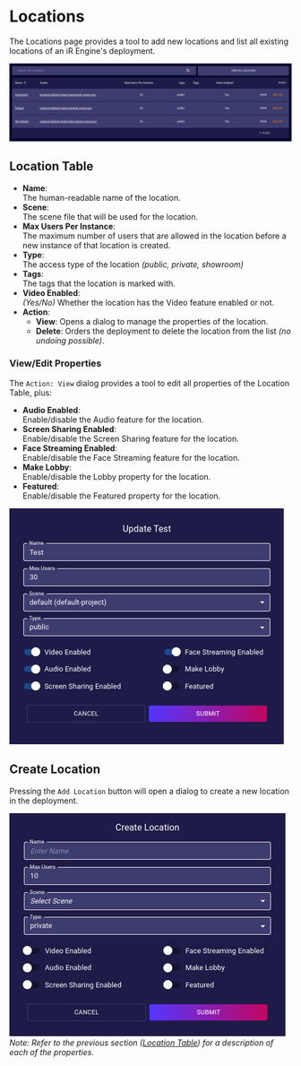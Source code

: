 # Locations
The Locations page provides a tool to add new locations and list all existing locations of an iR Engine's deployment.

![](./images/locations/list.png)
## Location Table
- **Name**:  
  The human-readable name of the location.
- **Scene**:  
  The scene file that will be used for the location.
- **Max Users Per Instance**:  
  The maximum number of users that are allowed in the location before a new instance of that location is created.
- **Type**:  
  The access type of the location _(public, private, showroom)_
- **Tags**:  
  The tags that the location is marked with.
- **Video Enabled**:  
  _(Yes/No)_ Whether the location has the Video feature enabled or not.
- **Action**:  
  - **View**: Opens a dialog to manage the properties of the location.
  - **Delete**: Orders the deployment to delete the location from the list _(no undoing possible)_.

### View/Edit Properties
The `Action: View` dialog provides a tool to edit all properties of the Location Table, plus:
- **Audio Enabled**:  
  Enable/disable the Audio feature for the location.
- **Screen Sharing Enabled**:  
  Enable/disable the Screen Sharing feature for the location.
- **Face Streaming Enabled**:  
  Enable/disable the Face Streaming feature for the location.
- **Make Lobby**:  
  Enable/disable the Lobby property for the location.
- **Featured**:  
  Enable/disable the Featured property for the location.

![](./images/locations/edit.png)

## Create Location
Pressing the `Add Location` button will open a dialog to create a new location in the deployment.  

![](./images/locations/create.png)  
_Note: Refer to the previous section ([Location Table](#location-table)) for a description of each of the properties._
